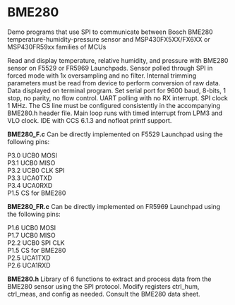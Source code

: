 # BME280
Demo programs that use SPI to communicate between Bosch BME280 temperature-humidity-pressure sensor and MSP430FX5XX/FX6XX or MSP430FR59xx families of MCUs

Read and display temperature, relative humidity, and pressure with BME280 sensor on F5529 or FR5969 Launchpads.  Sensor polled through SPI in forced mode with 1x oversampling and no filter. Internal trimming parameters must be read from device to perform conversion of raw data.  Data displayed on terminal program. Set serial port for 9600 baud, 8-bits, 1 stop, no parity, no flow control. UART polling with no RX interrupt.  SPI clock 1 MHz. The CS line must be configured consistently in the accompanying BME280.h header file. Main loop runs with timed interrupt from LPM3 and VLO clock. IDE with CCS 6.1.3 and nofloat printf support. 

<p><b>BME280_F.c</b> Can be directly implemented on F5529 Launchpad using the following pins:
<p>P3.0  UCB0 MOSI  
<br>P3.1  UCB0 MISO
<br>P3.2  UCB0 CLK  SPI
<br>P3.3  UCA0TXD  
<br>P3.4  UCA0RXD
<br>P1.5  CS for BME280

<p><b>BME280_FR.c</b> Can be directly implemented on FR5969 Launchpad using the following pins:
<p>P1.6  UCB0 MOSI
<br>P1.7  UCB0 MISO
<br>P2.2  UCB0 SPI CLK
<br>P1.5  CS for BME280
<br>P2.5  UCA1TXD
<br>P2.6  UCA1RXD
 
<p><b>BME280.h</b>    Library of 6 functions to extract and process data from the BME280 sensor using the SPI protocol. Modify registers ctrl_hum, ctrl_meas, and config as needed.  Consult the BME280 data sheet.

